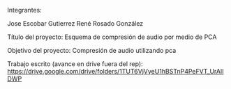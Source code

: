 Integrantes:

Jose Escobar Gutierrez
René Rosado González

Título del proyecto: Esquema de compresión de audio por medio de PCA

Objetivo del proyecto: Compresión de audio utilizando pca

Trabajo escrito (avance en drive fuera del rep): https://drive.google.com/drive/folders/1TUT6VjVyeU1hBSTnP4PeFVT_UrAlIDWP

